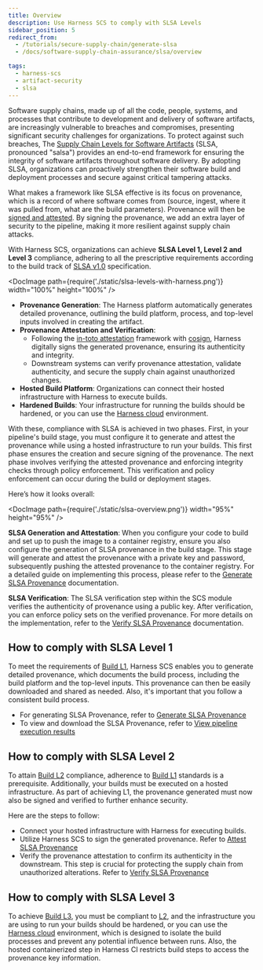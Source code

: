```yaml
---
title: Overview
description: Use Harness SCS to comply with SLSA Levels
sidebar_position: 5
redirect_from:
  - /tutorials/secure-supply-chain/generate-slsa
  - /docs/software-supply-chain-assurance/slsa/overview

tags:
  - harness-scs 
  - artifact-security
  - slsa  
---
```


Software supply chains, made up of all the code, people, systems, and processes that contribute to development and delivery of software artifacts,  are increasingly vulnerable to breaches and compromises, presenting significant security challenges for organizations. To protect against such breaches, The [Supply Chain Levels for Software Artifacts](https://slsa.dev) (SLSA, pronounced "salsa") provides an end-to-end framework for ensuring the integrity of software artifacts throughout software delivery. By adopting SLSA, organizations can proactively strengthen their software build and deployment processes and secure against critical tampering attacks. 

What makes a framework like SLSA effective is its focus on provenance, which is a record of where software comes from (source, ingest, where it was pulled from, what are the build parameters). Provenance will then be [signed and attested](/docs/software-supply-chain-assurance/get-started/key-concepts#attestation-and-verification). By signing the provenance, we add an extra layer of security to the pipeline, making it more resilient against supply chain attacks.

With Harness SCS, organizations can achieve **SLSA Level 1, Level 2 and Level 3** compliance, adhering to all the prescriptive requirements according to the build track of [SLSA v1.0](https://slsa.dev/spec/v1.0/) specification.

<DocImage path={require('./static/slsa-levels-with-harness.png')} width="100%" height="100%" />

* **Provenance Generation**: The Harness platform automatically generates detailed provenance, outlining the build platform, process, and top-level inputs involved in creating the artifact.
* **Provenance Attestation and Verification**: 
    * Following the [in-toto attestation](https://in-toto.io/) framework with [cosign](https://docs.sigstore.dev/cosign/verifying/attestation/), Harness digitally signs the generated provenance, ensuring its authenticity and integrity.
    * Downstream systems can verify provenance attestation, validate authenticity, and secure the supply chain against unauthorized changes.
* **Hosted Build Platform**: Organizations can connect their hosted infrastructure with Harness to execute builds.
* **Hardened Builds**: Your infrastructure for running the builds should be hardened, or you can use the [Harness cloud](https://developer.harness.io/docs/continuous-integration/use-ci/set-up-build-infrastructure/use-harness-cloud-build-infrastructure/) environment. 


With these, compliance with SLSA is achieved in two phases. First, in your pipeline's build stage, you must configure it to generate and attest the provenance while using a hosted infrastructure to run your builds. This first phase ensures the creation and secure signing of the provenance. The next phase involves verifying the attested provenance and enforcing integrity checks through policy enforcement. This verification and policy enforcement can occur during the build or deployment stages. 

Here’s how it looks overall:

<DocImage path={require('./static/slsa-overview.png')} width="95%" height="95%" />

**SLSA Generation and Attestation**: When you configure your code to build and set up to push the image to a container registry, ensure you also configure the generation of SLSA provenance in the build stage. This stage will generate and attest the provenance with a private key and password, subsequently pushing the attested provenance to the container registry. For a detailed guide on implementing this process, please refer to the [Generate SLSA Provenance](https://developer.harness.io/docs/software-supply-chain-assurance/slsa/generate-slsa) documentation.

**SLSA Verification**: The SLSA verification step within the SCS module verifies the authenticity of provenance using a public key. After verification, you can enforce policy sets on the verified provenance. For more details on the implementation, refer to the [Verify SLSA Provenance](https://developer.harness.io/docs/software-supply-chain-assurance/slsa/verify-slsa) documentation.

## How to comply with SLSA Level 1
To meet the requirements of [Build L1](https://slsa.dev/spec/v1.0/levels#build-l1), Harness SCS enables you to generate detailed provenance, which documents the build process, including the build platform and the top-level inputs. This provenance can then be easily downloaded and shared as needed. Also, it's important that you follow a consistent build process.
- For generating SLSA Provenance, refer to [Generate SLSA Provenance](./generate-slsa.md)
- To view and download the SLSA Provenance, refer to [View pipeline execution results](/docs/software-supply-chain-assurance/artifact-security/slsa/generate-slsa#run-the-pipeline)


## How to comply with SLSA Level 2
To attain [Build L2](https://slsa.dev/spec/v1.0/levels#build-l2) compliance, adherence to [Build L1](https://slsa.dev/spec/v1.0/levels#build-l1) standards is a prerequisite. Additionally, your builds must be executed on a hosted infrastructure. As part of achieving L1, the provenance generated must now also be signed and verified to further enhance security.

Here are the steps to follow:

- Connect your hosted infrastructure with Harness for executing builds.
- Utilize Harness SCS to sign the generated provenance. Refer to [Attest SLSA Provenance](./generate-slsa.md#attest-slsa-provenance)
- Verify the provenance attestation to confirm its authenticity in the downstream. This step is crucial for protecting the supply chain from unauthorized alterations. Refer to [Verify SLSA Provenance](./verify-slsa.md)

## How to comply with SLSA Level 3

To achieve [Build L3](https://slsa.dev/spec/v1.0/levels#build-l3), you must be compliant to [L2](https://slsa.dev/spec/v1.0/levels#build-l2), and the infrastructure you are using to run your builds should be hardened, or you can use the [Harness cloud](https://developer.harness.io/docs/continuous-integration/use-ci/set-up-build-infrastructure/use-harness-cloud-build-infrastructure/) environment, which is designed to isolate the build processes and prevent any potential influence between runs. Also, the hosted containerized step in Harness CI restricts build steps to access the provenance key information.
